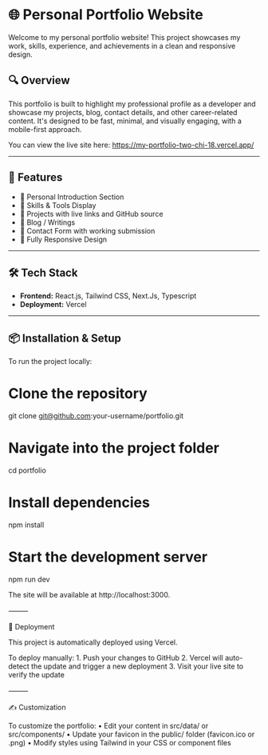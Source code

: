 # 🌐 Personal Portfolio Website

Welcome to my personal portfolio website! This project showcases my work, skills, experience, and achievements in a clean and responsive design.

## 🔍 Overview

This portfolio is built to highlight my professional profile as a developer and showcase my projects, blog, contact details, and other career-related content. It's designed to be fast, minimal, and visually engaging, with a mobile-first approach.

You can view the live site here: https://my-portfolio-two-chi-18.vercel.app/

---

## 🚀 Features

- 👋 Personal Introduction Section
- 💼 Skills & Tools Display
- 📁 Projects with live links and GitHub source
- 📰 Blog / Writings 
- 📧 Contact Form with working submission
- 📱 Fully Responsive Design

---

## 🛠️ Tech Stack

- **Frontend:** React.js, Tailwind CSS, Next.Js, Typescript
- **Deployment:** Vercel


---

## 📦 Installation & Setup

To run the project locally:

# Clone the repository
git clone git@github.com:your-username/portfolio.git

# Navigate into the project folder
cd portfolio

# Install dependencies
npm install

# Start the development server
npm run dev


The site will be available at http://localhost:3000.

⸻

🔄 Deployment

This project is automatically deployed using Vercel.

To deploy manually:
	1.	Push your changes to GitHub
	2.	Vercel will auto-detect the update and trigger a new deployment
	3.	Visit your live site to verify the update

⸻

✍️ Customization

To customize the portfolio:
	•	Edit your content in src/data/ or src/components/
	•	Update your favicon in the public/ folder (favicon.ico or .png)
	•	Modify styles using Tailwind in your CSS or component files

